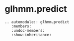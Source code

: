 # glhmm.predict

```{eval-rst}
.. automodule:: glhmm.predict
   :members:
   :undoc-members:
   :show-inheritance:
```

